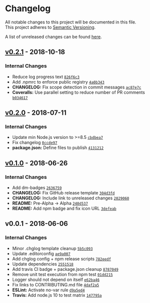 # Changelog
All notable changes to this project will be documented in this file.  
This project adheres to [Semantic Versioning](http://semver.org/spec/v2.0.0.html).

A list of unreleased changes can be found [here](https://github.com/SAP/ui5-logger/compare/v0.2.1...HEAD).

<a name="v0.2.1"></a>
## [v0.2.1] - 2018-10-18
### Internal Changes
- Reduce log progress text [`826f6c3`](https://github.com/SAP/ui5-logger/commit/826f6c386429beec2497be62cbe54a4fe88e7ab3)
- Add .npmrc to enforce public registry [`4a0b343`](https://github.com/SAP/ui5-logger/commit/4a0b343f2a3eaf15ab74072633321ee45d064643)
- **CHANGELOG:** Fix scope detection in commit messages [`ac87e7c`](https://github.com/SAP/ui5-logger/commit/ac87e7c2e53dea90e88dae1dd2b8cf6ab8074738)
- **Coveralls:** Use parallel setting to reduce number of PR comments [`b034617`](https://github.com/SAP/ui5-logger/commit/b0346176885a5702139e693f9f6811e5ddb0414e)


<a name="v0.2.0"></a>
## [v0.2.0] - 2018-07-11
### Internal Changes
- Update min Node.js version to >=8.5 [`cbdbea7`](https://github.com/SAP/ui5-logger/commit/cbdbea784751cb6232e788fd7ff41d08b1b3f38b)
- Fix changelog [`0ccde97`](https://github.com/SAP/ui5-logger/commit/0ccde974fa3d744f64b96fbaad701686c9587791)
- **package.json:** Define files to publish [`4131212`](https://github.com/SAP/ui5-logger/commit/4131212feab9fe3ff5477bfe8c4823b88d77aa79)


<a name="v0.1.0"></a>
## [v0.1.0] - 2018-06-26
### Internal Changes
- Add dm-badges [`2636759`](https://github.com/SAP/ui5-logger/commit/2636759e0b500c536626f7e53496ab120f4b61a6)
- **CHANGELOG:** Fix GitHub release template [`304d3fd`](https://github.com/SAP/ui5-logger/commit/304d3fdb36dda9a2812355170aa36da9b7c9fecd)
- **CHANGELOG:** Include link to unreleased changes [`2029060`](https://github.com/SAP/ui5-logger/commit/2029060cff4a23d6ad6525ed8d70405937ea7076)
- **README:** Pre-Alpha -> Alpha [`240d537`](https://github.com/SAP/ui5-logger/commit/240d537996c0954e51033a936f4797c3c5c2fcc0)
- **README:** Add npm badge and fix icon URL [`3defeab`](https://github.com/SAP/ui5-logger/commit/3defeab7c597b66a24c1a2ffb402bdcad8a0c53d)


<a name="v0.0.1"></a>
## v0.0.1 - 2018-06-06
### Internal Changes
- Minor .chglog template cleanup [`5b5c093`](https://github.com/SAP/ui5-logger/commit/5b5c093ceda73720d4993584723b9a159557bdc2)
- Update .editorconfig [`ae9a007`](https://github.com/SAP/ui5-logger/commit/ae9a007af4c0a3ba64ccbab9779be2122cb79b0a)
- Add chglog config + npm release scripts [`782eedf`](https://github.com/SAP/ui5-logger/commit/782eedf536c0d37b5862980595b41ddbc46e3ffa)
- Update dependencies [`2551518`](https://github.com/SAP/ui5-logger/commit/25515187a2da52cd2c6351d6f44563b32e6958ed)
- Add travis CI badge + package.json cleanup [`8787049`](https://github.com/SAP/ui5-logger/commit/8787049c07db7bb1afe1c235dc92c3bb7dc5edc5)
- Remove unit test execution from npm test [`01dd215`](https://github.com/SAP/ui5-logger/commit/01dd2155caa20db375dc128b3d28b8d9da86941a)
- Logger should not depend on itself [`e62ba46`](https://github.com/SAP/ui5-logger/commit/e62ba466db2f2029d9218755cd990a3cc6e18631)
- Fix links to CONTRIBUTING.md file [`4daf2a5`](https://github.com/SAP/ui5-logger/commit/4daf2a516a70145c6b78d158f645b3bfdf7b252d)
- **ESLint:** Activate no-var rule [`d9a5ed4`](https://github.com/SAP/ui5-logger/commit/d9a5ed4940c5357a0c9d312ba7846699ddf223a7)
- **Travis:** Add node.js 10 to test matrix [`147795a`](https://github.com/SAP/ui5-logger/commit/147795a1215c7071ddb731b085ab61defc203e42)


[v0.2.1]: https://github.com/SAP/ui5-logger/compare/v0.2.0...v0.2.1
[v0.2.0]: https://github.com/SAP/ui5-logger/compare/v0.1.0...v0.2.0
[v0.1.0]: https://github.com/SAP/ui5-logger/compare/v0.0.1...v0.1.0
